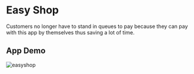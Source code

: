 # Easy Shop

Customers no longer have to stand in queues to pay because they can pay with this app by themselves thus saving a lot of time.

## App Demo

![easyshop](https://user-images.githubusercontent.com/26627849/73680616-94ba1e00-46e2-11ea-8c88-72de6bc385d4.gif)
